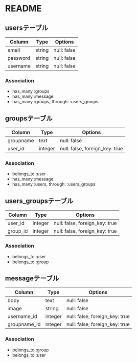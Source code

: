 # README
## usersテーブル
|Column|Type|Options|
|------|----|-------|
|email|string|null: false|
|password|string|null: false|
|username|string|null: false|
### Association
- has_many :groups
- has_many :message
- has_many  :groups,  through:  :users_groups

## groupsテーブル
|Column|Type|Options|
|------|----|-------|
|groupname|text|null: false|
|user_id|integer|null: false, foreign_key: true|
### Association
- belongs_to :user
- has_many :message
- has_many  :users,  through:  :users_groups

## users_groupsテーブル
|Column|Type|Options|
|------|----|-------|
|user_id|integer|null: false, foreign_key: true|
|group_id|integer|null: false, foreign_key: true|
### Association
- belongs_to :user
- belongs_to :group

## messageテーブル
|Column|Type|Options|
|------|----|-------|
|body|text|null: false|
|image|string|null: false|
|username_id|integer|null: false, foreign_key: true|
|groupname_id|integer|null: false, foreign_key: true|
### Association
- belongs_to :group
- belongs_to :user